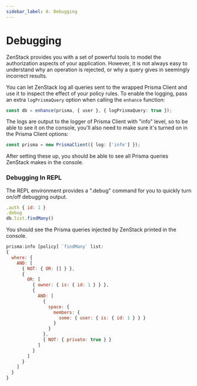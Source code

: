 ```yaml
---
sidebar_label: 8. Debugging
---
```


#  Debugging

ZenStack provides you with a set of powerful tools to model the authorization aspects of your application. However, it is not always easy to understand why an operation is rejected, or why a query gives in seemingly incorrect results.

You can let ZenStack log all queries sent to the wrapped Prisma Client and use it to inspect the effect of your policy rules. To enable the logging, pass an extra `logPrismaQuery` option when calling the `enhance` function:

```ts
const db = enhance(prisma, { user }, { logPrismaQuery: true });
```

The logs are output to the logger of Prisma Client with "info" level, so to be able to see it on the console, you'll also need to make sure it's turned on in the Prisma Client options:

```ts
const prisma = new PrismaClient({ log: ['info'] });
```

After setting these up, you should be able to see all Prisma queries ZenStack makes in the console.

### Debugging In REPL

The REPL environment provides a ".debug" command for you to quickly turn on/off debugging output.

```js
.auth { id: 1 }
.debug
db.list.findMany()
```

You should see the Prisma queries injected by ZenStack printed in the console.

```js
prisma:info [policy] `findMany` list:
{
  where: {
    AND: [
      { NOT: { OR: [] } },
      {
        OR: [
          { owner: { is: { id: 1 } } },
          {
            AND: [
              {
                space: {
                  members: {
                    some: { user: { is: { id: 1 } } }
                  }
                }
              },
              { NOT: { private: true } }
            ]
          }
        ]
      }
    ]
  }
}
```
